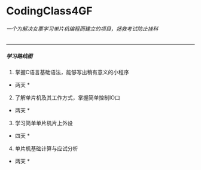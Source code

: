 # CodingClass4GF
###### 一个为解决女票学习单片机编程而建立的项目，拯救考试防止挂科
---
##### 学习路线图
1. 掌握C语言基础语法，能够写出稍有意义的小程序
  * 两天 *
2. 了解单片机及其工作方式，掌握简单控制IO口
  * 两天 *
3. 学习简单单片机片上外设
  * 四天 *
4. 单片机基础计算与应试分析
  * 两天 *
